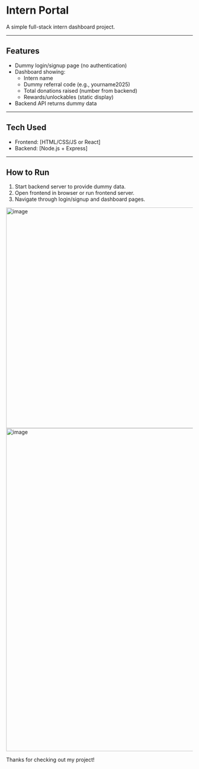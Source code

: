 # Intern Portal

A simple full-stack intern dashboard project.

---

## Features

- Dummy login/signup page (no authentication)
- Dashboard showing:
  - Intern name
  - Dummy referral code (e.g., yourname2025)
  - Total donations raised (number from backend)
  - Rewards/unlockables (static display)
- Backend API returns dummy data

---

## Tech Used

- Frontend: [HTML/CSS/JS or React]
- Backend: [Node.js + Express]

---

## How to Run

1. Start backend server to provide dummy data.
2. Open frontend in browser or run frontend server.
3. Navigate through login/signup and dashboard pages.

<img width="1048" height="594" alt="image" src="https://github.com/user-attachments/assets/e00db337-95b4-41fa-8ef8-f0772828c3b7" />
<img width="1803" height="870" alt="image" src="https://github.com/user-attachments/assets/95199ed1-da90-4f6e-83e3-256472604e46" />



Thanks for checking out my project!

